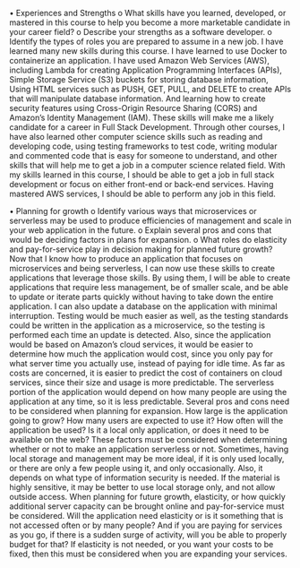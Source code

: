 
•	Experiences and Strengths
  o	What skills have you learned, developed, or mastered in this course to help you become a more marketable candidate in your career field?
  o	Describe your strengths as a software developer.
  o	Identify the types of roles you are prepared to assume in a new job.
    I have learned many new skills during this course. I have learned to use Docker to containerize an application. I have used Amazon Web Services (AWS), including Lambda for creating Application Programming Interfaces (APIs), Simple Storage Service (S3) buckets for storing database information, Using HTML services such as PUSH, GET, PULL, and DELETE to create APIs that will manipulate database information. And learning how to create security features using Cross-Origin Resource Sharing (CORS) and Amazon’s Identity Management (IAM). These skills will make me a likely candidate for a career in Full Stack Development. 
Through other courses, I have also learned other computer science skills such as reading and developing code, using testing frameworks to test code, writing modular and commented code that is easy for someone to understand, and other skills that will help me to get a job in a computer science related field.
With my skills learned in this course, I should be able to get a job in full stack development or focus on either front-end or back-end services. Having mastered AWS services, I should be able to perform any job in this field.

•	Planning for growth
  o	Identify various ways that microservices or serverless may be used to produce efficiencies of management and scale in your web application in the future.
  o	Explain several pros and cons that would be deciding factors in plans for expansion.
  o	What roles do elasticity and pay-for-service play in decision making for planned future growth?
    Now that I know how to produce an application that focuses on microservices and being serverless, I can now use these skills to create applications that leverage those skills. By using them, I will be able to create applications that require less management, be of smaller scale, and be able to update or iterate parts quickly without having to take down the entire application. I can also update a database on the application with minimal interruption. Testing would be much easier as well, as the testing standards could be written in the application as a microservice, so the testing is performed each time an update is detected. Also, since the application would be based on Amazon’s cloud services, it would be easier to determine how much the application would cost, since you only pay for what server time you actually use, instead of paying for idle time. As far as costs are concerned, it is easier to predict the cost of containers on cloud services, since their size and usage is more predictable. The serverless portion of the application would depend on how many people are using the application at any time, so it is less predictable.
Several pros and cons need to be considered when planning for expansion. How large is the application going to grow? How many users are expected to use it? How often will the application be used? Is it a local only application, or does it need to be available on the web? These factors must be considered when determining whether or not to make an application serverless or not. Sometimes, having local storage and management may be more ideal, if it is only used locally, or there are only a few people using it, and only occasionally. Also, it depends on what type of information security is needed. If the material is highly sensitive, it may be better to use local storage only, and not allow outside access.
When planning for future growth, elasticity, or how quickly additional server capacity can be brought online and pay-for-service must be considered. Will the application need elasticity or is it something that is not accessed often or by many people? And if you are paying for services as you go, if there is a sudden surge of activity, will you be able to properly budget for that? If elasticity is not needed, or you want your costs to be fixed, then this must be considered when you are expanding your services.
